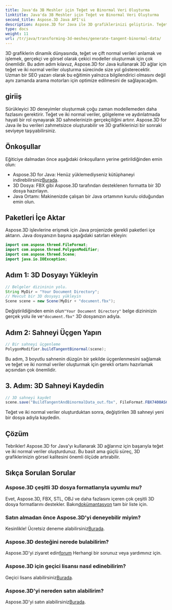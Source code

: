 ```yaml
---
title: Java'da 3B Meshler için Teğet ve Binormal Veri Oluşturma
linktitle: Java'da 3B Meshler için Teğet ve Binormal Veri Oluşturma
second_title: Aspose.3D Java API'si
description: Aspose.3D for Java ile 3D grafiklerinizi geliştirin. Teğet ve iki normal verileri zahmetsizce oluşturun. Ücretsiz denemeyi şimdi deneyin!
type: docs
weight: 11
url: /tr/java/transforming-3d-meshes/generate-tangent-binormal-data/
---
```

3D grafiklerin dinamik dünyasında, teğet ve çift normal verileri anlamak ve işlemek, gerçekçi ve görsel olarak çekici modeller oluşturmak için çok önemlidir. Bu adım adım kılavuz, Aspose.3D for Java kullanarak 3D ağlar için teğet ve iki normal veriler oluşturma sürecinde size yol gösterecektir. Uzman bir SEO yazarı olarak bu eğitimin yalnızca bilgilendirici olmasını değil aynı zamanda arama motorları için optimize edilmesini de sağlayacağım.
## giriiş
Sürükleyici 3D deneyimler oluşturmak çoğu zaman modellemeden daha fazlasını gerektirir. Teğet ve iki normal veriler, gölgeleme ve aydınlatmada hayati bir rol oynayarak 3D sahnelerinizin gerçekçiliğini artırır. Aspose.3D for Java ile bu verileri zahmetsizce oluşturabilir ve 3D grafiklerinizi bir sonraki seviyeye taşıyabilirsiniz.
## Önkoşullar
Eğiticiye dalmadan önce aşağıdaki önkoşulların yerine getirildiğinden emin olun:
-  Aspose.3D for Java: Henüz yüklemediyseniz kütüphaneyi indirebilirsiniz[Burada](https://releases.aspose.com/3d/java/).
- 3D Dosya: FBX gibi Aspose.3D tarafından desteklenen formatta bir 3D dosya hazırlayın.
- Java Ortamı: Makinenizde çalışan bir Java ortamının kurulu olduğundan emin olun.
## Paketleri İçe Aktar
Aspose.3D işlevlerine erişmek için Java projenizde gerekli paketleri içe aktarın. Java dosyanızın başına aşağıdaki satırları ekleyin:
```java
import com.aspose.threed.FileFormat;
import com.aspose.threed.PolygonModifier;
import com.aspose.threed.Scene;
import java.io.IOException;
```
## Adım 1: 3D Dosyayı Yükleyin
```java
// Belgeler dizininin yolu.
String MyDir = "Your Document Directory";
// Mevcut bir 3D dosyayı yükleyin
Scene scene = new Scene(MyDir + "document.fbx");
```
 Değiştirildiğinden emin olun`"Your Document Directory"` belge dizininizin gerçek yolu ile ve`"document.fbx"` 3D dosyanızın adıyla.
## Adım 2: Sahneyi Üçgen Yapın
```java
// Bir sahneyi üçgenleme
PolygonModifier.buildTangentBinormal(scene);
```
Bu adım, 3 boyutlu sahnenin düzgün bir şekilde üçgenlenmesini sağlamak ve teğet ve iki normal veriler oluşturmak için gerekli ortamı hazırlamak açısından çok önemlidir.
## 3. Adım: 3D Sahneyi Kaydedin
```java
// 3D sahneyi kaydet
scene.save("BuildTangentAndBinormalData_out.fbx", FileFormat.FBX7400ASCII);
```
Teğet ve iki normal veriler oluşturduktan sonra, değiştirilen 3B sahneyi yeni bir dosya adıyla kaydedin.
## Çözüm
Tebrikler! Aspose.3D for Java'yı kullanarak 3D ağlarınız için başarıyla teğet ve iki normal veriler oluşturdunuz. Bu basit ama güçlü süreç, 3D grafiklerinizin görsel kalitesini önemli ölçüde artırabilir.
## Sıkça Sorulan Sorular
### Aspose.3D çeşitli 3D dosya formatlarıyla uyumlu mu?
 Evet, Aspose.3D, FBX, STL, OBJ ve daha fazlasını içeren çok çeşitli 3D dosya formatlarını destekler. Bakın[dokümantasyon](https://reference.aspose.com/3d/java/) tam bir liste için.
### Satın almadan önce Aspose.3D'yi deneyebilir miyim?
 Kesinlikle! Ücretsiz deneme alabilirsiniz[Burada](https://releases.aspose.com/).
### Aspose.3D desteğini nerede bulabilirim?
 Aspose.3D'yi ziyaret edin[forum](https://forum.aspose.com/c/3d/18) Herhangi bir sorunuz veya yardımınız için.
### Aspose.3D için geçici lisansı nasıl edinebilirim?
 Geçici lisans alabilirsiniz[Burada](https://purchase.aspose.com/temporary-license/).
### Aspose.3D'yi nereden satın alabilirim?
 Aspose.3D'yi satın alabilirsiniz[Burada](https://purchase.aspose.com/buy).
